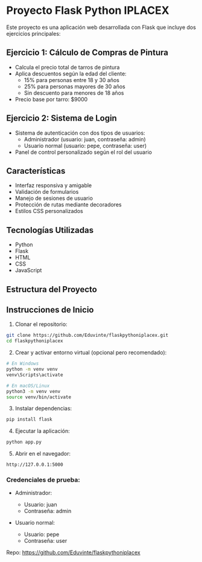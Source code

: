 # Proyecto Flask Python IPLACEX

Este proyecto es una aplicación web desarrollada con Flask que incluye dos ejercicios principales:

## Ejercicio 1: Cálculo de Compras de Pintura
- Calcula el precio total de tarros de pintura
- Aplica descuentos según la edad del cliente:
  - 15% para personas entre 18 y 30 años
  - 25% para personas mayores de 30 años
  - Sin descuento para menores de 18 años
- Precio base por tarro: $9000

## Ejercicio 2: Sistema de Login
- Sistema de autenticación con dos tipos de usuarios:
  - Administrador (usuario: juan, contraseña: admin)
  - Usuario normal (usuario: pepe, contraseña: user)
- Panel de control personalizado según el rol del usuario

## Características
- Interfaz responsiva y amigable
- Validación de formularios
- Manejo de sesiones de usuario
- Protección de rutas mediante decoradores
- Estilos CSS personalizados

## Tecnologías Utilizadas
- Python
- Flask
- HTML
- CSS
- JavaScript

## Estructura del Proyecto 

## Instrucciones de Inicio

1. Clonar el repositorio:
```bash
git clone https://github.com/Eduvinte/flaskpythoniplacex.git
cd flaskpythoniplacex
```

2. Crear y activar entorno virtual (opcional pero recomendado):
```bash
# En Windows
python -m venv venv
venv\Scripts\activate

# En macOS/Linux
python3 -m venv venv
source venv/bin/activate
```

3. Instalar dependencias:
```bash
pip install flask
```

4. Ejecutar la aplicación:
```bash
python app.py
```

5. Abrir en el navegador:
```
http://127.0.0.1:5000
```

### Credenciales de prueba:
- Administrador:
  - Usuario: juan
  - Contraseña: admin

- Usuario normal:
  - Usuario: pepe
  - Contraseña: user

Repo: https://github.com/Eduvinte/flaskpythoniplacex